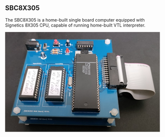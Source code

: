 ## SBC8X305
The SBC8X305 is a home-built single board computer equipped with Signetics 8X305 CPU, capable of running home-built VTL interpreter.

![](https://github.com/omodakakuwai/SBC8X305/blob/main/images/SBC8X305_PCB.jpg)
